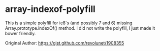 array-indexof-polyfill
======================

This is a simple polyfill for ie8's (and possibly 7 and 6) missing Array.prototype.indexOf() method.  I did not write the polyfill, I just made it bower friendly.

Original Author: https://gist.github.com/revolunet/1908355
